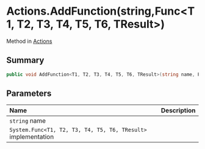 # Actions.AddFunction(string,Func<T1, T2, T3, T4, T5, T6, TResult>)

Method in [Actions](/docs/api/csharp/yarn.unity.actions.md)

## Summary



```csharp
public void AddFunction<T1, T2, T3, T4, T5, T6, TResult>(string name, Func<T1, T2, T3, T4, T5, T6, TResult> implementation);
```

## Parameters

|Name|Description|
|:---|:---|
|`string` name||
|`System.Func<T1, T2, T3, T4, T5, T6, TResult>` implementation||

